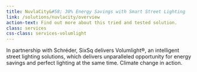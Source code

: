 ```yaml
---
title: NuvlaCity&#58; 30% Energy Savings with Smart Street Lighting
link: /solutions/nuvlacity/overview
action-text: Find out more about this tried and tested solution.
class: services
css-class: services-volumlight
---
```


In partnership with Schréder, SixSq delivers Volumlight&reg;, an intelligent street lighting solutions, which delivers unparalleled opportunity for energy savings and perfect lighting at the same time. Climate change in action. 
